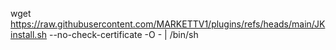 wget https://raw.githubusercontent.com/MARKETTV1/plugins/refs/heads/main/JKinstall.sh  --no-check-certificate -O - | /bin/sh
